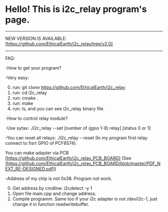 # Hello! This is i2c_relay program's page.
_____________________________________________________________________________________
NEW VERSION IS AVAILABLE: [https://github.com/EthicalEarth/i2c_relay/tree/v2.0]
_____________________________________________________________________________________
FAQ:

-How to get your program?

-Very easy:

0) run: git clone https://github.com/EthicalEarth/i2c_relay
1) run: cd i2c_relay
2) run: cmake .
3) run: make
4) run: ls,  and you can see i2c_relay binary file.

-How to control relay module?

-Use sytax: ./i2c_relay --set [number of (gpio 1-8) relay] [status 0 or 1]

-You can reset all relays: ./i2c_relay --reset
(In my program first relay connect to fisrt GPIO of PCF8574). 

You can make adapter via PCB [https://github.com/EthicalEarth/i2c_relay_PCB_BOARD] (See [https://github.com/EthicalEarth/i2c_relay_PCB_BOARD/blob/master/PDF_NEXT_RE-DESIGNED.pdf])

-Address of my chip is not 0x38. Program not work.

0) Get address by cmdline: i2cdetect -y 1
1) Open file main.cpp and change address.
2) Compile programm.
Same too if your i2c adapter is not /dev/i2c-1, just change it in function readwritebuffer.
